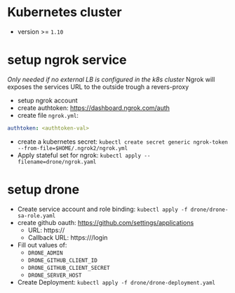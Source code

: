 
# Kubernetes cluster
* version >= `1.10`

# setup ngrok service
*Only needed if no external LB is configured in the k8s cluster*
Ngrok will exposes the services URL to the outside trough a revers-proxy

* setup ngrok account
* create authtoken: https://dashboard.ngrok.com/auth
* create file `ngrok.yml`:
```yaml
authtoken: <authtoken-val>
```
* create a kubernetes secret: `kubectl create secret generic ngrok-token --from-file=$HOME/.ngrok2/ngrok.yml`
* Apply stateful set for ngrok: `kubectl apply --filename=drone/ngrok.yaml`

# setup drone
* Create service account and role binding: `kubectl apply -f drone/drone-sa-role.yaml `
* create github oauth: https://github.com/settings/applications
  * URL: https://<ngrok-server>
  * Callback URL: https://<ngrok-server>/login
* Fill out values of:
  * `DRONE_ADMIN`
  * `DRONE_GITHUB_CLIENT_ID`
  * `DRONE_GITHUB_CLIENT_SECRET` 
  * `DRONE_SERVER_HOST`    
* Create Deployment: `kubectl apply -f drone/drone-deployment.yaml`

